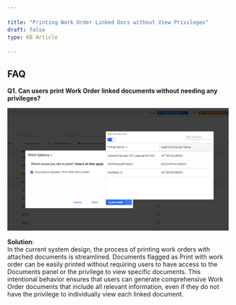 ```yaml
---  
 
title: "Printing Work Order Linked Docs without View Privileges"  
draft: false 
type: KB Article
 
---
```

## FAQ

**Q1. Can users print Work Order linked documents without needing any privileges?**  

![](../assets/kb-articles/Notification/Screenshot%202024-01-30%20130324.png)

**Solution**:  
In the current system design, the process of printing work orders with attached
documents is streamlined. Documents flagged as Print with work order can be easily printed
without requiring users to have access to the Documents panel or the privilege to view specific
documents. This intentional behavior ensures that users can generate comprehensive Work
Order documents that include all relevant information, even if they do not have the privilege to
individually view each linked document.